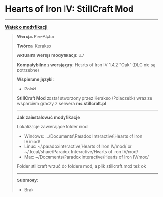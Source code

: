 # Hearts of Iron IV: StillCraft Mod

----------
[**Wątek o modyfikacji**](https://stillcraft.pl/temat/hearts-of-iron-iv-stillcraft-mod.19810/)

> **Wersja**: Pre-Alpha
>
> **Twórca**: Kerakso
>
> **Aktualna wersja modyfikacji**: 0.7
>
> **Kompatybilne z wersją gry**: Hearts of Iron IV 1.4.2 "Oak" (DLC nie są potrzebne)
>
> **Wspierane języki**:
> - Polski
> 
> **StillCraft Mod** został stworzony przez Kerakso (Polaczekk) wraz ze wsparciem graczy z serwera **mc.stillcraft.pl**
> 
> ----------
>
> **Jak zainstalować modyfikacje**
>
> Lokalizacje zawierające folder mod
>
> - Windows: ...\Documents\Paradox Interactive\Hearts of Iron IV\mod\
> - Linux: ~/.paradoxinteractive/Hearts of Iron IV/mod/ or ~/.local/share/Paradox Interactive/Hearts of Iron IV/mod/
> - Mac: ~/Documents/Paradox Interactive/Hearts of Iron IV/mod/
> 
> Folder stillcraft wrzuć do folderu mod, a plik stillcraft.mod też ok
>
> ----------
> 
> **Submody**:
> - Brak
